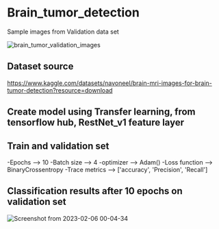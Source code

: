 # Brain_tumor_detection

Sample images from Validation data set

![brain_tumor_validation_images](https://user-images.githubusercontent.com/23450113/216850715-89dcbf76-fc84-4ed1-bafb-174b94903b2e.png)

## Dataset source 
https://www.kaggle.com/datasets/navoneel/brain-mri-images-for-brain-tumor-detection?resource=download

## Create model using Transfer learning, from **tensorflow hub, RestNet_v1** feature layer

## Train and validation set

-Epochs          --> 10
-Batch size      --> 4
-optimizer       --> Adam()
-Loss function   --> BinaryCrossentropy
-Trace metrics   --> ['accuracy', 'Precision', 'Recall']

## Classification results **after 10 epochs on validation set** 

![Screenshot from 2023-02-06 00-04-34](https://user-images.githubusercontent.com/23450113/216851078-6d1069c9-b338-4d2c-8bfb-b3003067ad90.png)

